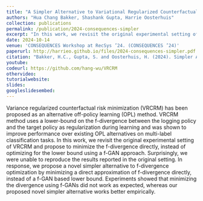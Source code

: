 ```yaml
---
title: "A Simpler Alternative to Variational Regularized Counterfactual Risk Minimization"
authors: "Hua Chang Bakker, Shashank Gupta, Harrie Oosterhuis"
collection: publications
permalink: /publication/2024-consequences-simpler
excerpt: "In this work, we revisit the original experimental setting of VRCRM and propose to minimize the f-divergence directly, instead of optimizing for the lower bound using a f-GAN approach. Surprisingly, we were unable to reproduce the results reported in the original setting. In response, we propose a novel simpler alternative to f-divergence optimization by minimizing a direct approximation of f-divergence directly, instead of a f-GAN based lower bound."
date: 2024-10-14
venue: 'CONSEQUENCES Workshop at RecSys ’24. (CONSEQUENCES ’24)'
paperurl: http://harrieo.github.io/files/2024-consequences-simpler.pdf
citation: "Bakker, H.C., Gupta, S. and Oosterhuis, H. (2024). Simpler Alternative to Variational Regularized Counterfactual Risk Minimization. In CONSEQUENCES Workshop at RecSys ’24, October 14, 2024, Bari, Italy."
youtube: 
codeurl: https://github.com/hang-wu/VRCRM
othervideo:
tutorialwebsite: 
slides: 
googleslidesembed: 
---
```


Variance regularized counterfactual risk minimization (VRCRM) has been proposed as an alternative off-policy learning (OPL) method. VRCRM method uses a lower-bound on the f-divergence between the logging policy and the target policy as regularization during learning and was shown to improve performance over existing OPL alternatives on multi-label classification tasks. In this work, we revisit the original experimental setting of VRCRM and propose to minimize the f-divergence directly, instead of optimizing for the lower bound using a f-GAN approach. Surprisingly, we were unable to reproduce the results reported in the original setting. In response, we propose a novel simpler alternative to f-divergence optimization by minimizing a direct approximation of f-divergence directly, instead of a f-GAN based lower bound. Experiments showed that minimizing the divergence using f-GANs did not work as expected, whereas our proposed novel simpler alternative works better empirically.
